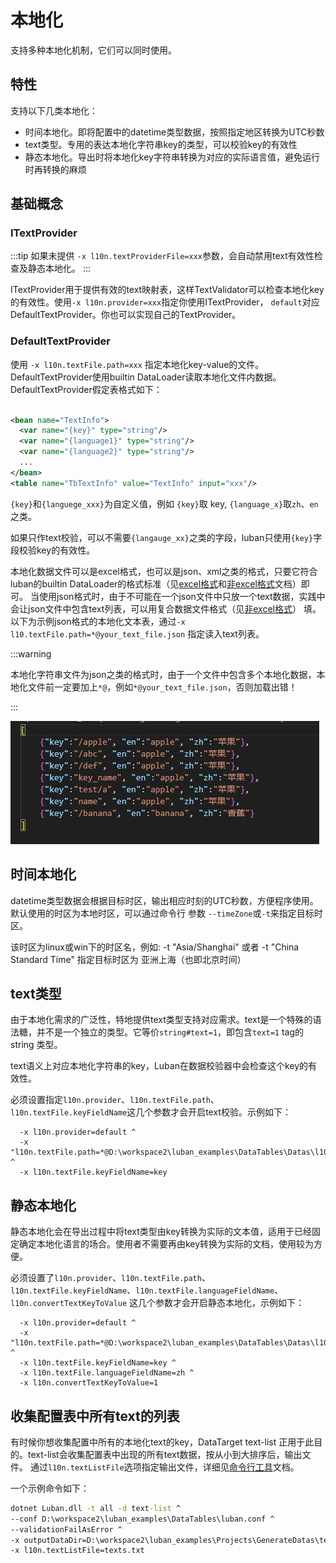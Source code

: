 # 本地化

支持多种本地化机制，它们可以同时使用。

## 特性

支持以下几类本地化：

- 时间本地化。即将配置中的datetime类型数据，按照指定地区转换为UTC秒数
- text类型。专用的表达本地化字符串key的类型，可以校验key的有效性
- 静态本地化。导出时将本地化key字符串转换为对应的实际语言值，避免运行时再转换的麻烦

## 基础概念

### ITextProvider

:::tip
如果未提供 `-x l10n.textProviderFile=xxx`参数，会自动禁用text有效性检查及静态本地化。
:::

ITextProvider用于提供有效的text映射表，这样TextValidator可以检查本地化key的有效性。使用`-x l10n.provider=xxx`指定你使用ITextProvider，
`default`对应DefaultTextProvider。你也可以实现自己的TextProvider。


### DefaultTextProvider

使用 `-x l10n.textFile.path=xxx` 指定本地化key-value的文件。DefaultTextProvider使用builtin DataLoader读取本地化文件内数据。
DefaultTextProvider假定表格式如下：

```xml

<bean name="TextInfo">
  <var name="{key}" type="string"/>
  <var name="{language1}" type="string"/>
  <var name="{language2}" type="string"/>
  ...
</bean>
<table name="TbTextInfo" value="TextInfo" input="xxx"/>
```


`{key}`和`{languege_xxx}`为自定义值，例如 `{key}`取 key, `{language_x}`取`zh`、`en`之类。

如果只作text校验，可以不需要`{langauge_xx}`之类的字段，luban只使用`{key}`字段校验key的有效性。


本地化数据文件可以是excel格式，也可以是json、xml之类的格式，只要它符合luban的builtin DataLoader的格式标准（见[excel格式](excel)和[非excel格式](otherdatasource)文档）即可。
当使用json格式时，由于不可能在一个json文件中只放一个text数据，实践中会让json文件中包含text列表，可以用复合数据文件格式（见[非excel格式](otherdatasource)）
填。以下为示例json格式的本地化文本表，通过`-x l10.textFile.path=*@your_text_file.json` 指定读入text列表。

:::warning

本地化字符串文件为json之类的格式时，由于一个文件中包含多个本地化数据，本地化文件前一定要加上`*@`，例如`*@your_text_file.json`，否则加载出错！

:::

![text](/img/cases/l10n_text.jpg)

## 时间本地化

datetime类型数据会根据目标时区，输出相应时刻的UTC秒数，方便程序使用。默认使用的时区为本地时区，可以通过命令行
参数 `--timeZone`或`-t`来指定目标时区。

该时区为linux或win下的时区名，例如: -t "Asia/Shanghai" 或者 -t "China Standard Time"  指定目标时区为 亚洲上海（也即北京时间）

## text类型

由于本地化需求的广泛性，特地提供text类型支持对应需求。text是一个特殊的语法糖，并不是一个独立的类型。它等价`string#text=1`，即包含`text=1` tag的string
类型。

text语义上对应本地化字符串的key，Luban在数据校验器中会检查这个key的有效性。

必须设置指定`l10n.provider`、`l10n.textFile.path`、`l10n.textFile.keyFieldName`这几个参数才会开启text校验。示例如下：

```
  -x l10n.provider=default ^
  -x "l10n.textFile.path=*@D:\workspace2\luban_examples\DataTables\Datas\l10n\texts.json" ^
  -x l10n.textFile.keyFieldName=key 
```

## 静态本地化

静态本地化会在导出过程中将text类型由key转换为实际的文本值，适用于已经固定确定本地化语言的场合。使用者不需要再由key转换为实际的文档，使用较为方便。

必须设置了`l10n.provider`、`l10n.textFile.path`、`l10n.textFile.keyFieldName`、`l10n.textFile.languageFieldName`、`l10n.convertTextKeyToValue`
这几个参数才会开启静态本地化，示例如下：

```
  -x l10n.provider=default ^
  -x "l10n.textFile.path=*@D:\workspace2\luban_examples\DataTables\Datas\l10n\texts.json" ^
  -x l10n.textFile.keyFieldName=key ^
  -x l10n.textFile.languageFieldName=zh ^
  -x l10n.convertTextKeyToValue=1
```


## 收集配置表中所有text的列表

有时候你想收集配置中所有的本地化text的key，DataTarget text-list 正用于此目的。text-list会收集配置表中出现的所有text数据，按从小到大排序后，输出文件。
通过`l10n.textListFile`选项指定输出文件，详细见[命令行工具](./commandtools)文档。

一个示例命令如下：

```bat
dotnet Luban.dll -t all -d text-list ^
--conf D:\workspace2\luban_examples\DataTables\luban.conf ^
--validationFailAsError ^
-x outputDataDir=D:\workspace2\luban_examples\Projects\GenerateDatas\text ^
-x l10n.textListFile=texts.txt
```